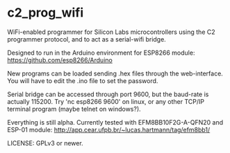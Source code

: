 # c2_prog_wifi
WiFi-enabled programmer for Silicon Labs microcontrollers using the C2 programmer protocol, and to act as a serial-wifi bridge.

Designed to run in the Arduino environment for ESP8266 module: https://github.com/esp8266/Arduino

New programs can be loaded sending .hex files through the web-interface. You will have to edit the .ino file to set the password.

Serial bridge can be accessed through port 9600, but the baud-rate is actually 115200. Try 'nc esp8266 9600' on linux, or any other TCP/IP terminal program (maybe telnet on windows?).

Everything is still alpha. Currently tested with EFM8BB10F2G-A-QFN20 and ESP-01 module: http://app.cear.ufpb.br/~lucas.hartmann/tag/efm8bb1/

LICENSE: GPLv3 or newer.
